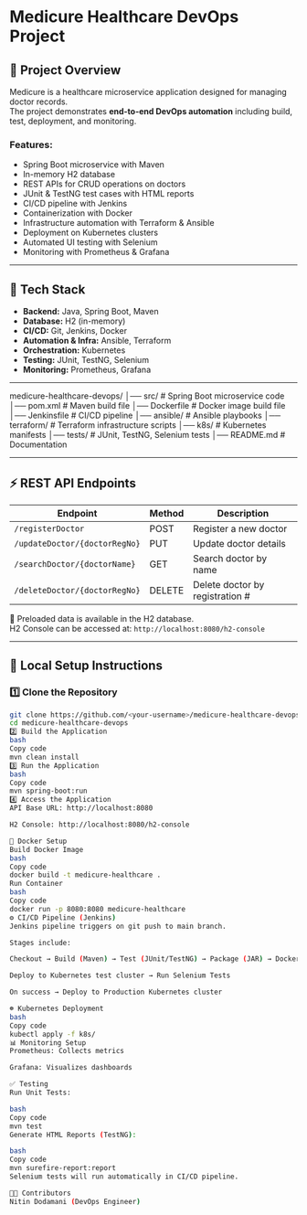 # Medicure Healthcare DevOps Project

## 📌 Project Overview
Medicure is a healthcare microservice application designed for managing doctor records.  
The project demonstrates **end-to-end DevOps automation** including build, test, deployment, and monitoring.

### Features:
- Spring Boot microservice with Maven
- In-memory H2 database
- REST APIs for CRUD operations on doctors
- JUnit & TestNG test cases with HTML reports
- CI/CD pipeline with Jenkins
- Containerization with Docker
- Infrastructure automation with Terraform & Ansible
- Deployment on Kubernetes clusters
- Automated UI testing with Selenium
- Monitoring with Prometheus & Grafana

---

## 🚀 Tech Stack
- **Backend:** Java, Spring Boot, Maven
- **Database:** H2 (in-memory)
- **CI/CD:** Git, Jenkins, Docker
- **Automation & Infra:** Ansible, Terraform
- **Orchestration:** Kubernetes
- **Testing:** JUnit, TestNG, Selenium
- **Monitoring:** Prometheus, Grafana

---

medicure-healthcare-devops/
│── src/ # Spring Boot microservice code
│── pom.xml # Maven build file
│── Dockerfile # Docker image build file
│── Jenkinsfile # CI/CD pipeline
│── ansible/ # Ansible playbooks
│── terraform/ # Terraform infrastructure scripts
│── k8s/ # Kubernetes manifests
│── tests/ # JUnit, TestNG, Selenium tests
│── README.md # Documentation

---

## ⚡ REST API Endpoints

| Endpoint                          | Method  | Description                     |
|-----------------------------------|---------|---------------------------------|
| `/registerDoctor`                 | POST    | Register a new doctor           |
| `/updateDoctor/{doctorRegNo}`     | PUT     | Update doctor details           |
| `/searchDoctor/{doctorName}`      | GET     | Search doctor by name           |
| `/deleteDoctor/{doctorRegNo}`     | DELETE  | Delete doctor by registration # |

📌 Preloaded data is available in the H2 database.  
H2 Console can be accessed at: `http://localhost:8080/h2-console`  

---

## 🔧 Local Setup Instructions

### 1️⃣ Clone the Repository
```bash
git clone https://github.com/<your-username>/medicure-healthcare-devops.git
cd medicure-healthcare-devops
2️⃣ Build the Application
bash
Copy code
mvn clean install
3️⃣ Run the Application
bash
Copy code
mvn spring-boot:run
4️⃣ Access the Application
API Base URL: http://localhost:8080

H2 Console: http://localhost:8080/h2-console

🐳 Docker Setup
Build Docker Image
bash
Copy code
docker build -t medicure-healthcare .
Run Container
bash
Copy code
docker run -p 8080:8080 medicure-healthcare
⚙️ CI/CD Pipeline (Jenkins)
Jenkins pipeline triggers on git push to main branch.

Stages include:

Checkout → Build (Maven) → Test (JUnit/TestNG) → Package (JAR) → Dockerize

Deploy to Kubernetes test cluster → Run Selenium Tests

On success → Deploy to Production Kubernetes cluster

☸️ Kubernetes Deployment
bash
Copy code
kubectl apply -f k8s/
📊 Monitoring Setup
Prometheus: Collects metrics

Grafana: Visualizes dashboards

✅ Testing
Run Unit Tests:

bash
Copy code
mvn test
Generate HTML Reports (TestNG):

bash
Copy code
mvn surefire-report:report
Selenium tests will run automatically in CI/CD pipeline.

👨‍💻 Contributors
Nitin Dodamani (DevOps Engineer)

